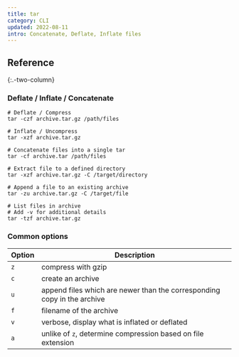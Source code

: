 ```yaml
---
title: tar
category: CLI
updated: 2022-08-11
intro: Concatenate, Deflate, Inflate files
---
```

## Reference
{:.-two-column}

### Deflate / Inflate / Concatenate
```shell
# Deflate / Compress
tar -czf archive.tar.gz /path/files
```

```shell
# Inflate / Uncompress
tar -xzf archive.tar.gz
```

```shell
# Concatenate files into a single tar
tar -cf archive.tar /path/files
```

```shell
# Extract file to a defined directory
tar -xzf archive.tar.gz -C /target/directory
```

```shell
# Append a file to an existing archive
tar -zu archive.tar.gz -C /target/file
```

```shell
# List files in archive
# Add -v for additional details
tar -tzf archive.tar.gz
```

### Common options

| Option | Description                                                             |
|--------|-------------------------------------------------------------------------|
| `z`    | compress with gzip                                                      |
| `c`    | create an archive                                                       |
| `u`    | append files which are newer than the corresponding copy in the archive |
| `f`    | filename of the archive                                                 |
| `v`    | verbose, display what is inflated or deflated                           |
| `a`    | unlike of `z`, determine compression based on file extension            |
